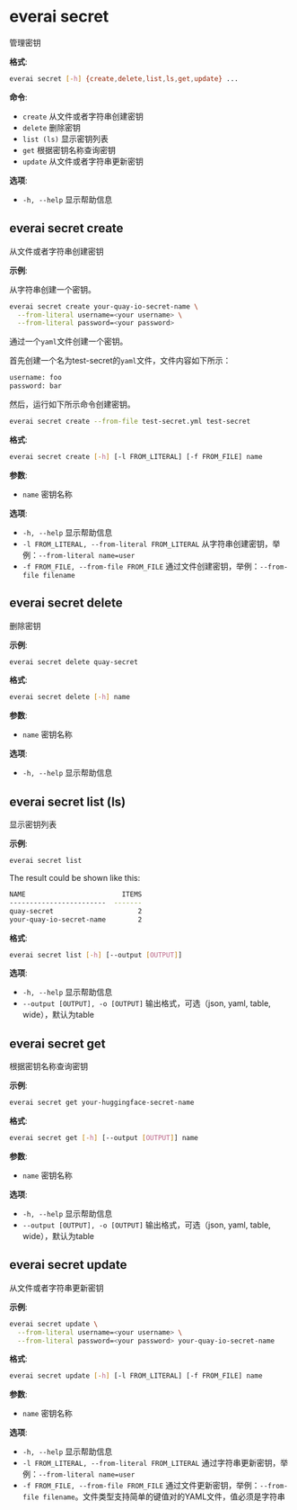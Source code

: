 # everai secret
管理密钥  

**格式**:  
```bash
everai secret [-h] {create,delete,list,ls,get,update} ...
```

**命令**:  
* `create`              从文件或者字符串创建密钥 
* `delete`              删除密钥 
* `list (ls)`           显示密钥列表 
* `get`                 根据密钥名称查询密钥 
* `update`              从文件或者字符串更新密钥 

**选项**:  
* `-h, --help`            显示帮助信息  

## everai secret create              
从文件或者字符串创建密钥

**示例**:  

从字符串创建一个密钥。  

```bash  
everai secret create your-quay-io-secret-name \
  --from-literal username=<your username> \
  --from-literal password=<your password>
```

通过一个`yaml`文件创建一个密钥。  

首先创建一个名为test-secret的`yaml`文件，文件内容如下所示：  

```bash
username: foo
password: bar
```
然后，运行如下所示命令创建密钥。 
 
```bash  
everai secret create --from-file test-secret.yml test-secret
```

**格式**:
```bash  
everai secret create [-h] [-l FROM_LITERAL] [-f FROM_FILE] name  
```

**参数**:  
  * `name`                  密钥名称

**选项**:  
* `-h, --help`            显示帮助信息  
* `-l FROM_LITERAL, --from-literal FROM_LITERAL`
                        从字符串创建密钥，举例：`--from-literal name=user` 
* `-f FROM_FILE, --from-file FROM_FILE`
                        通过文件创建密钥，举例：`--from-file filename`  

## everai secret delete              
删除密钥

**示例**:  
```bash
everai secret delete quay-secret
```

**格式**:   
```bash
everai secret delete [-h] name
```
**参数**:  
  * `name`        密钥名称

**选项**:  
* `-h, --help`  显示帮助信息  

## everai secret list (ls)           
显示密钥列表  

**示例**:
```bash  
everai secret list
```
The result could be shown like this:  
```bash 
NAME                        ITEMS
------------------------  -------
quay-secret                     2
your-quay-io-secret-name        2
```
 
**格式**:
```bash  
everai secret list [-h] [--output [OUTPUT]]  
```

**选项**:  
* `-h, --help`            显示帮助信息
* `--output [OUTPUT], -o [OUTPUT]`
                        输出格式，可选（json, yaml, table, wide），默认为table

## everai secret get                 
根据密钥名称查询密钥

**示例**:
```bash  
everai secret get your-huggingface-secret-name
```
**格式**:
```bash  
everai secret get [-h] [--output [OUTPUT]] name
```

**参数**:  
  * `name`                  密钥名称  

**选项**:  
* `-h, --help`            显示帮助信息  
* `--output [OUTPUT], -o [OUTPUT]`
                        输出格式，可选（json, yaml, table, wide），默认为table  

## everai secret update              
从文件或者字符串更新密钥  

**示例**:  
```bash
everai secret update \
  --from-literal username=<your username> \
  --from-literal password=<your password> your-quay-io-secret-name
```

**格式**:  
```bash
everai secret update [-h] [-l FROM_LITERAL] [-f FROM_FILE] name
```
**参数**:  
  * `name`                  密钥名称  

**选项**:  
* `-h, --help`            显示帮助信息  
* `-l FROM_LITERAL, --from-literal FROM_LITERAL`
                        通过字符串更新密钥，举例：`--from-literal name=user`  
* `-f FROM_FILE, --from-file FROM_FILE`
                        通过文件更新密钥，举例：`--from-file filename`。文件类型支持简单的键值对的YAML文件，值必须是字符串  

